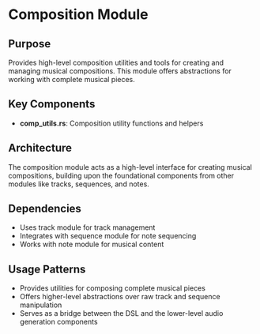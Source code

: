 # Composition Module

## Purpose
Provides high-level composition utilities and tools for creating and managing musical compositions. This module offers abstractions for working with complete musical pieces.

## Key Components
- **comp_utils.rs**: Composition utility functions and helpers

## Architecture
The composition module acts as a high-level interface for creating musical compositions, building upon the foundational components from other modules like tracks, sequences, and notes.

## Dependencies
- Uses track module for track management
- Integrates with sequence module for note sequencing
- Works with note module for musical content

## Usage Patterns
- Provides utilities for composing complete musical pieces
- Offers higher-level abstractions over raw track and sequence manipulation
- Serves as a bridge between the DSL and the lower-level audio generation components